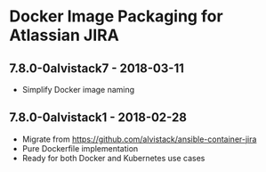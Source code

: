 # Docker Image Packaging for Atlassian JIRA

## 7.8.0-0alvistack7 - 2018-03-11

  - Simplify Docker image naming

## 7.8.0-0alvistack1 - 2018-02-28

  - Migrate from <https://github.com/alvistack/ansible-container-jira>
  - Pure Dockerfile implementation
  - Ready for both Docker and Kubernetes use cases

